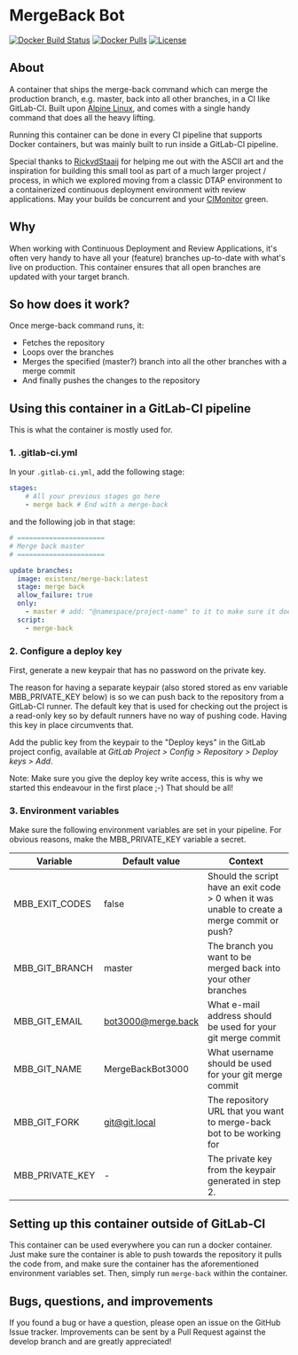 # MergeBack Bot

[![Docker Build Status](https://img.shields.io/github/workflow/status/eXistenZNL/Docker-Mergeback/Build%20containers?style=flat-square)](https://github.com/eXistenZNL/Docker-MergeBack/actions) [![Docker Pulls](https://img.shields.io/docker/pulls/existenz/merge-back.svg?style=flat-square)](https://hub.docker.com/r/existenz/merge-back/) [![License](https://img.shields.io/github/license/existenznl/docker-mergeback.svg?style=flat-square)](https://github.com/eXistenZNL/Docker-MergeBack/blob/master/LICENSE)

## About

A container that ships the merge-back command which can merge the production branch, e.g. master, back into all other
branches, in a CI like GitLab-CI. Built upon [Alpine Linux](https://alpinelinux.org/), and comes with a single handy
command that does all the heavy lifting.

Running this container can be done in every CI pipeline that supports Docker containers, but was mainly built to run inside a GitLab-CI pipeline.

Special thanks to [RickvdStaaij](https://github.com/RickvdStaaij) for helping me out with the ASCII art and the inspiration
for building this small tool as part of a much larger project / process, in which we explored moving from a classic DTAP environment
to a containerized continuous deployment environment with review applications. May your builds be concurrent and your
[CIMonitor](https://github.com/CIMonitor/CIMonitor) green.

## Why

When working with Continuous Deployment and Review Applications, it's often very handy to have all your (feature) branches up-to-date
with what's live on production. This container ensures that all open branches are updated with your target branch.

## So how does it work?

Once merge-back command runs, it:
- Fetches the repository
- Loops over the branches
- Merges the specified (master?) branch into all the other branches with a merge commit
- And finally pushes the changes to the repository

## Using this container in a GitLab-CI pipeline

This is what the container is mostly used for.

### 1. .gitlab-ci.yml

In your `.gitlab-ci.yml`, add the following stage:

```yaml
stages:
    # All your previous stages go here
    - merge back # End with a merge-back
```
and the following job in that stage:

```yaml
# ======================
# Merge back master
# ======================

update branches:
  image: existenz/merge-back:latest
  stage: merge back
  allow_failure: true
  only:
    - master # add: "@namespace/project-name" to it to make sure it doesn't run on forks
  script:
    - merge-back
```

### 2. Configure a deploy key

First, generate a new keypair that has no password on the private key.

The reason for having a separate keypair (also stored stored as env variable MBB_PRIVATE_KEY below) is so we can push
back to the repository from a GitLab-CI runner. The default key that is used for checking out the project is a read-only
key so by default runners have no way of pushing code. Having this key in place circumvents that.

Add the public key from the keypair to the "Deploy keys" in the GitLab project config, available at
_GitLab Project > Config > Repository > Deploy keys > Add_.

Note: Make sure you give the deploy key write access, this is why we started this endeavour in the first place ;-)
That should be all!

### 3. Environment variables

Make sure the following environment variables are set in your pipeline. For obvious reasons, make the MBB_PRIVATE_KEY variable a secret.

| Variable        | Default value      | Context                                                                                      |
|-----------------|--------------------|----------------------------------------------------------------------------------------------|
| MBB_EXIT_CODES  | false              | Should the script have an exit code > 0 when it was unable to create a merge commit or push? |
| MBB_GIT_BRANCH  | master             | The branch you want to be merged back into your other branches                               |
| MBB_GIT_EMAIL   | bot3000@merge.back | What e-mail address should be used for your git merge commit                                 |
| MBB_GIT_NAME    | MergeBackBot3000   | What username should be used for your git merge commit                                       |
| MBB_GIT_FORK    | git@git.local      | The repository URL that you want to merge-back bot to be working for                         |
| MBB_PRIVATE_KEY | -                  | The private key from the keypair generated in step 2.                                        |

## Setting up this container outside of GitLab-CI

This container can be used everywhere you can run a docker container. Just make sure the container is able to push
towards the repository it pulls the code from, and make sure the container has the aforementioned environment variables
set. Then, simply run `merge-back` within the container.

## Bugs, questions, and improvements

If you found a bug or have a question, please open an issue on the GitHub Issue tracker.
Improvements can be sent by a Pull Request against the develop branch and are greatly appreciated!
